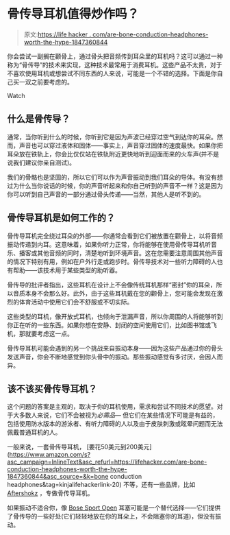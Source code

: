 # 骨传导耳机值得炒作吗？

> 原文:[https://life hacker . com/are-bone-conduction-headphones-worth-the-hype-1847360844](https://lifehacker.com/are-bone-conduction-headphones-worth-the-hype-1847360844)

你会尝试一副搁在颧骨上，通过骨头把音频传到耳朵里的耳机吗？这可以通过一种称为“骨传导”的技术来实现，这种技术最常用于消费耳机。这些产品不太贵，对于不喜欢使用耳机或想尝试不同东西的人来说，可能是一个不错的选择。下面是你自己买一双之前要考虑的。

Watch

## 什么是骨传导？

通常，当你听到什么的时候，你听到它是因为声波已经穿过空气到达你的耳朵。然而，声音也可以穿过液体和固体——事实上，声音穿过固体的速度最快。如果你把耳朵放在铁轨上，你会比仅仅站在铁轨附近更快地听到迎面而来的火车声(并不是说我们建议你亲自测试)。

我们的骨骼也是坚固的，所以它们可以作为声音振动到我们耳朵的导体。有没有想过为什么当你说话的时候，你的声音听起来和你自己听到的声音不一样？这是因为你可以听到自己声音的一部分通过骨头传递——当然，其他人是听不到的。

## 骨传导耳机是如何工作的？

骨传导耳机完全绕过耳朵的外部——你通常会看到它们被放置在颧骨上，以将音频振动传递到内耳。这意味着，如果你听力正常，你将能够在使用骨传导耳机听音乐、播客或其他音频的同时，清楚地听到环境声音。这在您需要注意周围其他声音的情况下特别有用，例如在户外行走或跑步时。骨传导技术对一些听力障碍的人也有帮助——该技术用于某些类型的助听器。

骨传导的批评者指出，这些耳机在设计上不会像传统耳机那样“密封”你的耳朵，所以音质本身不会那么好。此外，由于这些耳机戴在您的颧骨上，您可能会发现在激烈的体育活动中使用它们会不舒服或不切实际。

这些类型的耳机，像开放式耳机，也倾向于泄漏声音，所以你周围的人将能够听到你正在听的一些东西。如果你想在安静、封闭的空间使用它们，比如图书馆或飞机，那就要考虑这一点。

骨传导耳机可能会遇到的另一个挑战来自振动本身——因为这些产品通过你的骨头发送声音，你会不断地感觉到你头骨中的振动。那些振动感觉有多讨厌，会因人而异。

## 该不该买骨传导耳机？

这个问题的答案是主观的，取决于你的耳机使用，需求和尝试不同技术的愿望。对于大多数人来说，它们不会被视为*必需品—* 但它们在某些情况下可能是有益的，包括使用防水版本的游泳者、有听力障碍的人以及由于皮肤刺激或眩晕问题而无法佩戴普通耳机的人。

一般来说，一套骨传导耳机， [要花50美元到200美元](https://www.amazon.com/s?asc_campaign=InlineText&asc_refurl=https://lifehacker.com/are-bone-conduction-headphones-worth-the-hype-1847360844&asc_source=&k=bone conduction headphones&tag=kinjalifehackerlink-20) 不等，还有一些品牌，比如 [Aftershokz](https://aftershokz.com/) ，专做骨传导耳机。

如果振动不适合你，像 [Bose Sport Open](https://www.bose.com/en_us/products/headphones/earbuds/sport-open-earbuds.html) 耳塞可能是一个替代选择——它们提供了骨传导的一些好处(它们轻轻地放在你的耳朵上，不会阻塞你的耳道)，但没有振动。
